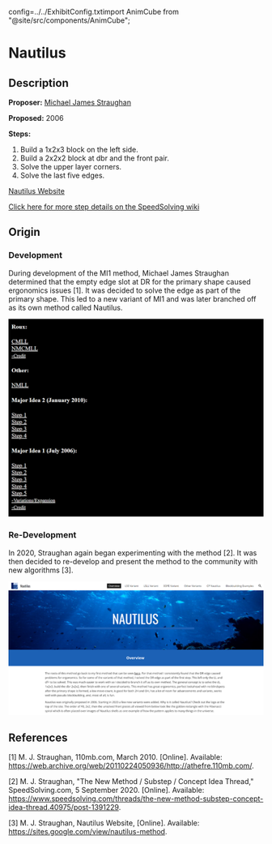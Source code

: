 config=../../ExhibitConfig.txtimport AnimCube from "@site/src/components/AnimCube";

# Nautilus

<AnimCube params="buttonbar=0&position=lluuu&scale=6&hint=10&hintborder=1&borderwidth=10&facelets=ddddyddddwwwdwwdwwdbbdbdddddggdggdggdddooooooddddrrdrr" width="400px" height="400px" />

## Description

**Proposer:** [Michael James Straughan](CubingContributors/MethodDevelopers.md#straughan-michael-james-athefre)

**Proposed:** 2006

**Steps:**

1. Build a 1x2x3 block on the left side.
2. Build a 2x2x2 block at dbr and the front pair.
3. Solve the upper layer corners.
4. Solve the last five edges.

[Nautilus Website](https://sites.google.com/view/nautilus-method)

[Click here for more step details on the SpeedSolving wiki](https://www.speedsolving.com/wiki/index.php/Nautilus)

## Origin

### Development

During development of the MI1 method, Michael James Straughan determined that the empty edge slot at DR for the primary shape caused ergonomics issues [1]. It was decided to solve the edge as part of the primary shape. This led to a new variant of MI1 and was later branched off as its own method called Nautilus.

![](img/MI1/Site.png)

### Re-Development

In 2020, Straughan again began experimenting with the method [2]. It was then decided to re-develop and present the method to the community with new algorithms [3].

![](img/Nautilus/2020.png)

## References

[1] M. J. Straughan, 110mb.com, March 2010. [Online]. Available: https://web.archive.org/web/20110224050936/http://athefre.110mb.com/.

[2] M. J. Straughan, "The New Method / Substep / Concept Idea Thread," SpeedSolving.com, 5 September 2020. [Online]. Available: https://www.speedsolving.com/threads/the-new-method-substep-concept-idea-thread.40975/post-1391229.

[3] M. J. Straughan, Nautilus Website, [Online]. Available: https://sites.google.com/view/nautilus-method.